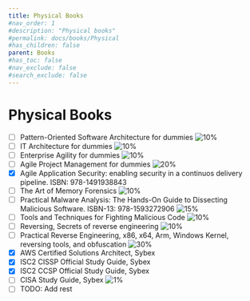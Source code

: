```yaml
---
title: Physical Books
#nav_order: 1
#description: "Physical books"
#permalink: docs/books/Physical
#has_children: false
parent: Books
#has_toc: false
#nav_exclude: false
#search_exclude: false
---
```


# Physical Books

- [ ] Pattern-Oriented Software Architecture for dummies ![10%](https://progress-bar.dev/10)
- [ ] IT Architecture for dummies ![10%](https://progress-bar.dev/10)
- [ ] Enterprise Agility for dummies ![10%](https://progress-bar.dev/10)
- [ ] Agile Project Management for dummies ![20%](https://progress-bar.dev/20)
- [X] Agile Application Security: enabling security in a continuos delivery pipeline. ISBN: 978-1491938843
- [ ] The Art of Memory Forensics ![10%](https://progress-bar.dev/10) 
- [ ] Practical Malware Analysis: The Hands-On Guide to Dissecting Malicious Software. ISBN-13: 978-1593272906 ![15%](https://progress-bar.dev/15)
- [ ] Tools and Techniques for Fighting Malicious Code ![10%](https://progress-bar.dev/10)
- [ ] Reversing, Secrets of reverse engineering ![10%](https://progress-bar.dev/10)
- [ ] Practical Reverse Engineering, x86, x64, Arm, Windows Kernel, reversing tools, and obfuscation ![30%](https://progress-bar.dev/30)
- [X] AWS Certified Solutions Architect, Sybex
- [X] ISC2 CISSP Official Study Guide, Sybex
- [X] ISC2 CCSP Official Study Guide, Sybex
- [ ] CISA Study Guide, Sybex ![1%](https://progress-bar.dev/1)
- [ ] TODO: Add rest

